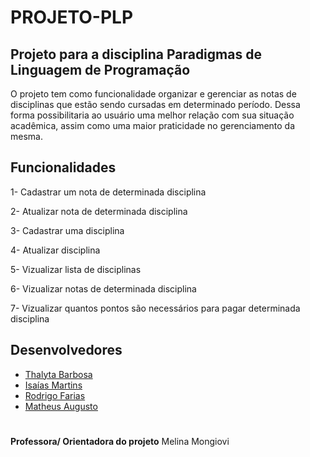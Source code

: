 # PROJETO-PLP
## Projeto para a disciplina Paradigmas de Linguagem de Programação

O projeto tem como funcionalidade organizar e gerenciar as notas de disciplinas que estão sendo cursadas em determinado período. Dessa forma possibilitaria ao usuário uma melhor relação com sua situação acadêmica, assim como uma maior praticidade no gerenciamento da mesma.

## Funcionalidades

1- Cadastrar um nota de determinada disciplina

2- Atualizar nota de determinada disciplina

3- Cadastrar uma disciplina

4- Atualizar disciplina 

5- Vizualizar lista de disciplinas

6- Vizualizar notas de determinada disciplina

7- Vizualizar quantos pontos são necessários para pagar determinada disciplina 

## Desenvolvedores

- [Thalyta Barbosa](https://github.com/thalytabdn)
- [Isaías Martins](https://github.com/thalytabdn)
- [Rodrigo Farias](https://github.com/RodrigoFarias23D)
- [Matheus Augusto]()

#
__Professora/ Orientadora do projeto__
Melina Mongiovi

